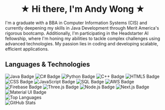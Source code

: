 <h1 align="center"> &#9733; Hi there, I'm Andy Wong &#9733; </h1>

<p>
    I'm a graduate with a BBA in Computer Information Systems (CIS) and currently deepening my skills in Java Development through Merit America's rigorous bootcamp. Additionally, I'm participating in the Headstarter AI fellowship, where I'm honing my abilities to tackle complex challenges using advanced technologies. My passion lies in coding and developing scalable, efficient applications.
</p>

<h2>Languages & Technologies</h2>
<img src="https://img.shields.io/badge/Java-ED8B00?style=for-the-badge&logo=java&logoColor=white" alt="Java Badge">
<img src="https://img.shields.io/badge/C%23-239120?style=for-the-badge&logo=c-sharp&logoColor=white" alt="C# Badge">
<img src="https://img.shields.io/badge/Python-3670A0?style=for-the-badge&logo=python&logoColor=ffdd54" alt="Python Badge">
<img src="https://img.shields.io/badge/C%2B%2B-00599C?style=for-the-badge&logo=cplusplus&logoColor=white" alt="C++ Badge">
<img src="https://img.shields.io/badge/HTML5-E34F26?style=for-the-badge&logo=html5&logoColor=white" alt="HTML5 Badge">
<img src="https://img.shields.io/badge/CSS-1572B6?style=for-the-badge&logo=css3&logoColor=white" alt="CSS Badge">




<img src="https://img.shields.io/badge/JavaScript-F7DF1E?style=for-the-badge&logo=javascript&logoColor=black" alt="JavaScript Badge">
<img src="https://img.shields.io/badge/SQL-336791?style=for-the-badge&logo=postgresql&logoColor=white" alt="SQL Badge">
<img src="https://img.shields.io/badge/Amazon_AWS-232F3E?style=for-the-badge&logo=amazon-aws&logoColor=white" alt="AWS Badge">
<img src="https://img.shields.io/badge/Firebase-FFCA28?style=for-the-badge&logo=firebase&logoColor=black" alt="Firebase Badge">
<img src="https://img.shields.io/badge/Three.js-000000?style=for-the-badge&logo=three.js&logoColor=white" alt="Three.js Badge">



<img src="https://img.shields.io/badge/Node.js-339933?style=for-the-badge&logo=nodedotjs&logoColor=white" alt="Node.js Badge">
<img src="https://img.shields.io/badge/Next.js-000000?style=for-the-badge&logo=nextdotjs&logoColor=white" alt="Next.js Badge">
<img src="https://img.shields.io/badge/Material--UI-0081CB?style=for-the-badge&logo=mui&logoColor=white" alt="Material UI Badge">



<div>
  <img src="https://github-readme-stats.vercel.app/api/top-langs/?username=wonandy&layout=compact" alt="Top Languages">
  <br>
  <img src="https://github-readme-stats.vercel.app/api?username=wonandy&show_icons=true&theme=radical" alt="GitHub Stats">
</div>
